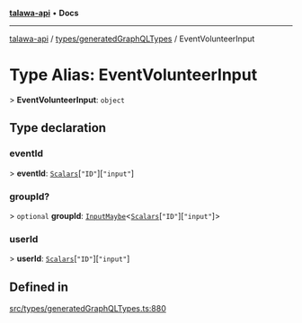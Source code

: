 [**talawa-api**](../../../README.md) • **Docs**

***

[talawa-api](../../../modules.md) / [types/generatedGraphQLTypes](../README.md) / EventVolunteerInput

# Type Alias: EventVolunteerInput

\> **EventVolunteerInput**: `object`

## Type declaration

### eventId

\> **eventId**: [`Scalars`](Scalars.md)\[`"ID"`\]\[`"input"`\]

### groupId?

\> `optional` **groupId**: [`InputMaybe`](InputMaybe.md)\<[`Scalars`](Scalars.md)\[`"ID"`\]\[`"input"`\]\>

### userId

\> **userId**: [`Scalars`](Scalars.md)\[`"ID"`\]\[`"input"`\]

## Defined in

[src/types/generatedGraphQLTypes.ts:880](https://github.com/PalisadoesFoundation/talawa-api/blob/92443bb6a5ff3ed66457149a509401986a82e570/src/types/generatedGraphQLTypes.ts#L880)
